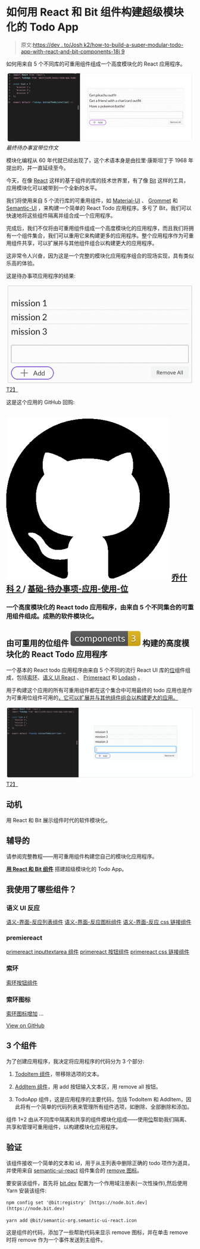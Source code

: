 # 如何用 React 和 Bit 组件构建超级模块化的 Todo App

> 原文:[https://dev . to/Josh k2/how-to-build-a-super-modular-todo-app-with-react-and-bit-components-18j 9](https://dev.to/joshk2/how-to-build-a-super-modular-todo-app-with-react-and-bit-components-18j9)

如何用来自 5 个不同库的可重用组件组成一个高度模块化的 React 应用程序。

[![The final todo app composition with Bit](img/ce57fbb6212263b33a030a7d1d665d69.png) ](https://res.cloudinary.com/practicaldev/image/fetch/s--GOeXeUN9--/c_limit%2Cf_auto%2Cfl_progressive%2Cq_auto%2Cw_880/https://cdn-images-1.medium.com/max/2594/1%2A4XJPGFQtX3EmP0ZZBG1w7Q.png) *最终待办事宜带位作文*

模块化编程从 60 年代就已经出现了，这个术语本身是由拉里·康斯坦丁于 1968 年提出的，并一直延续至今。

今天，在像 [React](https://github.com/facebook/react) 这样的基于组件的库的技术世界里，有了像 [Bit](https://github.com/teambit/bit) 这样的工具，应用模块化可以被带到一个全新的水平。

我们将使用来自 5 个流行库的可重用组件，如 [Material-UI](https://bit.dev/mui-org/material-ui) 、 [Grommet](https://bit.dev/grommet/grommet) 和 [Semantic-UI](https://bit.dev/semantic-org/semantic-ui-react) ，来构建一个简单的 React Todo 应用程序。多亏了 Bit，我们可以快速地将这些组件隔离并组合成一个应用程序。

完成后，我们不仅将由可重用组件组成一个高度模块化的应用程序，而且我们将拥有一个组件集合，我们可以重用它来构建更多的应用程序。整个应用程序作为可重用组件共享，可以扩展并与其他组件组合以构建更大的应用程序。

这非常令人兴奋，因为这是一个完整的模块化应用程序组合的现场实现，具有类似乐高的体验。

这是待办事项应用程序的结果:

[![](img/dab7a4c8d3b14c937799e85402736e3d.png)T2】](https://res.cloudinary.com/practicaldev/image/fetch/s--3OX_QzJR--/c_limit%2Cf_auto%2Cfl_progressive%2Cq_auto%2Cw_880/https://cdn-images-1.medium.com/max/2036/1%2AcAylrEutkQWspFHEuR8ewg.png)

这是这个应用的 GitHub 回购:

## ![GitHub logo](img/a73f630113876d78cff79f59c2125b24.png) [乔什科 2 ](https://github.com/JoshK2) / [基础-待办事项-应用-使用-位](https://github.com/JoshK2/basic-todo-app-using-bit)

### 一个高度模块化的 React todo 应用程序，由来自 5 个不同集合的可重用组件组成。成熟的软件模块化。

<article class="markdown-body entry-content container-lg" itemprop="text">

# 由可重用的位组件 [![components](img/3b677b57396852eafe60f62c37cae8af.png)](https://bit.dev/joshk/basic-todo-app) 构建的高度模块化的 React Todo 应用程序

一个基本的 React todo 应用程序由来自 5 个不同的流行 React UI 库的[位](https://bit.dev)组件组成，包括[索环](https://github.com/grommet/grommet)、[语义 UI React](https://github.com/Semantic-Org/Semantic-UI-React) 、 [Primereact](https://github.com/primefaces/primereact) 和 [Lodash](https://github.com/lodash/lodash) 。

用于构建这个应用的所有可重用组件都在这个集合中可用最终的 todo 应用也是作为可重用位组件可用的[，它可以扩展并与其他组件组合以构建更大的应用。](https://bit.dev/joshk/basic-todo-app/todo-app)

[![](img/f2ee1be7b0d4cbcb0cdea46c154a1a90.png)T2】](https://bit.dev/joshk/basic-todo-app)

## 动机

用 React 和 Bit 展示组件时代的软件模块化。

## 辅导的

请参阅完整教程——用可重用组件构建您自己的模块化应用程序。

**[用 React 和 Bit 组件](https://blog.bitsrc.io/build-a-super-modular-todo-app-with-react-and-bit-components-aa06bbac4084)** 搭建超级模块化的 Todo App。

## 我使用了哪些组件？

### 语义 UI 反应

[语义-界面-反应列表组件](https://bit.dev/semantic-org/semantic-ui-react/list)
[语义-界面-反应图标组件](https://bit.dev/semantic-org/semantic-ui-react/icon)
[语义-界面-反应 css 链接组件](https://bit.dev/semantic-org/semantic-ui-react/internal/style-links)

### premiereact

[primereact inputtextarea 组件](https://bit.dev/primefaces/primereact/inputtextarea)
[primereact 按钮组件](https://bit.dev/primefaces/primereact/button)
[primereact css 链接组件](https://bit.dev/primefaces/primereact/internal/stylelinks)

### 索环

[索环按钮组件](https://bit.dev/grommet/grommet/button)

### 索环图标

[索环图标增加](https://bit.dev/grommet/grommet-icons/add) …

</article>

[View on GitHub](https://github.com/JoshK2/basic-todo-app-using-bit)

## [](#3-components)3 个组件

为了创建应用程序，我决定将应用程序的代码分为 3 个部分:

1.  [TodoItem 组件](https://bit.dev/joshk/basic-todo-app/todo-item)，带移除选项的文本。

2.  [AddItem 组件](https://bit.dev/joshk/basic-todo-app/add-item)，用 add 按钮输入文本区，用 remove all 按钮。

3.  TodoApp 组件，这是应用程序的主要代码，包括 TodoItem 和 AddItem，因此将有一个简单的代码列表来管理所有组件选项，如删除、全部删除和添加。

组件 1+2 由从不同库中隔离和共享的组件模块化组成——使用[位](https://github.com/teambit/bit)帮助我们隔离、共享和管理可重用组件，以构建模块化应用程序。

## [](#todoitem)验证

该组件接收一个简单的文本和 id，用于从主列表中删除正确的 todo 项作为道具，并使用来自 [semantic-ui-react](https://bit.dev/semantic-org/semantic-ui-react) 组件集合的 [remove 图标](https://bit.dev/semantic-org/semantic-ui-react/icon?example=5c920bc8c634f0001a931747)。

要安装该组件，首先将 [bit.dev](https://bit.dev) 配置为一个作用域注册表(一次性操作),然后使用 Yarn 安装该组件:

```
npm config set '@bit:registry' [https://node.bit.dev](https://node.bit.dev)

yarn add @bit/semantic-org.semantic-ui-react.icon 
```

这是组件的代码，添加了一些帮助代码来显示 remove 图标，并在单击 remove 时将 remove 作为一个事件发送到主组件。